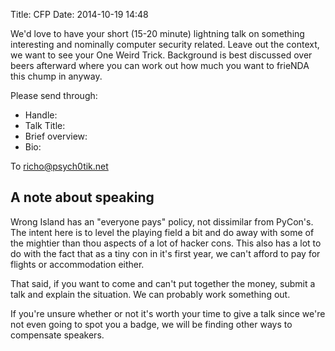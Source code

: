 Title: CFP
Date: 2014-10-19 14:48

We'd love to have your short (15-20 minute) lightning talk on something
interesting and nominally computer security related. Leave out the context, we
want to see your One Weird Trick. Background is best discussed over beers
afterward where you can work out how much you want to frieNDA this chump in
anyway.

Please send through:

* Handle:
* Talk Title:
* Brief overview:
* Bio:

To richo@psych0tik.net

## A note about speaking

Wrong Island has an "everyone pays" policy, not dissimilar from PyCon's. The
intent here is to level the playing field a bit and do away with some of the
mightier than thou aspects of a lot of hacker cons. This also has a lot to do
with the fact that as a tiny con in it's first year, we can't afford to pay for
flights or accommodation either.

That said, if you want to come and can't put together the money, submit a talk
and explain the situation. We can probably work something out.

If you're unsure whether or not it's worth your time to give a talk since we're
not even going to spot you a badge, we will be finding other ways to compensate
speakers.
